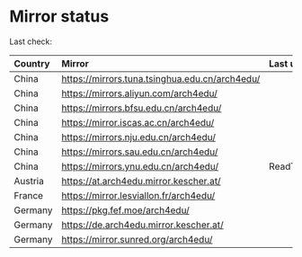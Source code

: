 <script src="./time.js"></script>
# Mirror status
Last check: <script type="text/javascript">localize(1690154219.577238);</script>

|Country|Mirror|Last update|
|:------|:-----|:----------|
|China|https://mirrors.tuna.tsinghua.edu.cn/arch4edu/|<script type="text/javascript">localize(1690137012);</script>|
|China|https://mirrors.aliyun.com/arch4edu/|<script type="text/javascript">localize(1690093759);</script>|
|China|https://mirrors.bfsu.edu.cn/arch4edu/|<script type="text/javascript">localize(1690093759);</script>|
|China|https://mirror.iscas.ac.cn/arch4edu/|<script type="text/javascript">localize(1690137012);</script>|
|China|https://mirrors.nju.edu.cn/arch4edu/|<script type="text/javascript">localize(1690050459);</script>|
|China|https://mirrors.sau.edu.cn/arch4edu/|<script type="text/javascript">localize(1690093759);</script>|
|China|https://mirrors.ynu.edu.cn/arch4edu/|ReadTimeout|
|Austria|https://at.arch4edu.mirror.kescher.at/|<script type="text/javascript">localize(1690093759);</script>|
|France|https://mirror.lesviallon.fr/arch4edu/|<script type="text/javascript">localize(1689402753);</script>|
|Germany|https://pkg.fef.moe/arch4edu/|<script type="text/javascript">localize(1690093759);</script>|
|Germany|https://de.arch4edu.mirror.kescher.at/|<script type="text/javascript">localize(1690093759);</script>|
|Germany|https://mirror.sunred.org/arch4edu/|<script type="text/javascript">localize(1690093759);</script>|

<script src="./tablefilter/tablefilter.js"></script>
<script src="./table.js"></script>